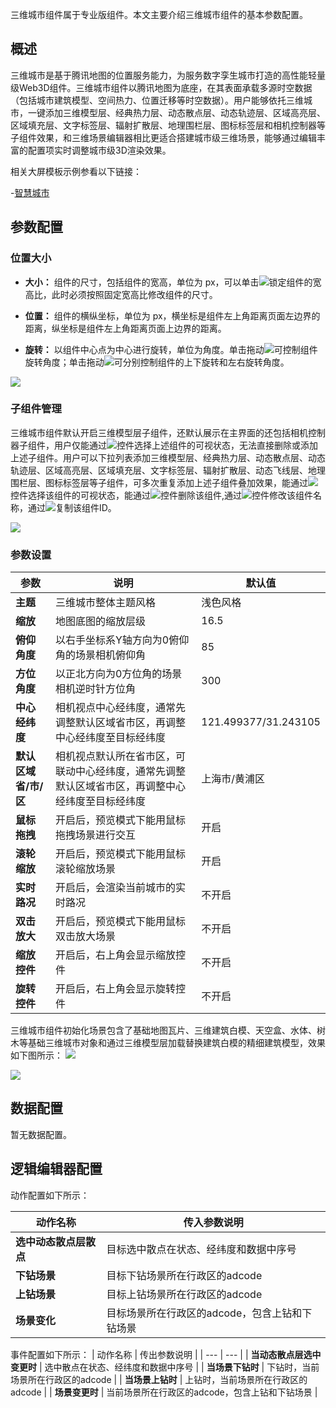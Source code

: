 三维城市组件属于专业版组件。本文主要介绍三维城市组件的基本参数配置。

## 概述
三维城市是基于腾讯地图的位置服务能力，为服务数字孪生城市打造的高性能轻量级Web3D组件。三维城市组件以腾讯地图为底座，在其表面承载多源时空数据（包括城市建筑模型、空间热力、位置迁移等时空数据）。用户能够依托三维城市，一键添加三维模型层、经典热力层、动态散点层、动态轨迹层、区域高亮层、区域填充层、文字标签层、辐射扩散层、地理围栏层、图标标签层和相机控制器等子组件效果，和三维场景编辑器相比更适合搭建城市级三维场景，能够通过编辑丰富的配置项实时调整城市级3D渲染效果。

相关大屏模板示例参看以下链接：

-[智慧城市](https://v.yuntus.com/tcv/7f8b98712d0118687863157c5d2725cacd7f6573b4b99410f4cbb67a4b0d58cf)

## 参数配置
### 位置大小
- **大小：** 组件的尺寸，包括组件的宽高，单位为 px，可以单击![](https://qcloudimg.tencent-cloud.cn/raw/14cfc795c5e4cd68e6ea34d30b3ca65d.png)锁定组件的宽高比，此时必须按照固定宽高比修改组件的尺寸。

- **位置：** 组件的横纵坐标，单位为 px，横坐标是组件左上角距离页面左边界的距离，纵坐标是组件左上角距离页面上边界的距离。

- **旋转：** 以组件中心点为中心进行旋转，单位为角度。单击拖动![](https://qcloudimg.tencent-cloud.cn/raw/98f69c15dbaa4133b0db8090e8332322.png)可控制组件旋转角度；单击拖动![](https://qcloudimg.tencent-cloud.cn/raw/a381c38863e98d18e46033e76e380251.png)可分别控制组件的上下旋转和左右旋转角度。

![](https://qcloudimg.tencent-cloud.cn/raw/0005e8e2ad223f6a3650324120a66767.png)

### 子组件管理
三维城市组件默认开启三维模型层子组件，还默认展示在主界面的还包括相机控制器子组件，用户仅能通过![](https://qcloudimg.tencent-cloud.cn/raw/51dd260b24aa2db7f67426009b376ce9.png)控件选择上述组件的可视状态，无法直接删除或添加上述子组件。用户可以下拉列表添加三维模型层、经典热力层、动态散点层、动态轨迹层、区域高亮层、区域填充层、文字标签层、辐射扩散层、动态飞线层、地理围栏层、图标标签层等子组件，可多次重复添加上述子组件叠加效果，能通过![](https://qcloudimg.tencent-cloud.cn/raw/51dd260b24aa2db7f67426009b376ce9.png)控件选择该组件的可视状态，能通过![](https://qcloudimg.tencent-cloud.cn/raw/94a0e25b3580187a00af528b65f63236.png)控件删除该组件,通过![](https://qcloudimg.tencent-cloud.cn/raw/85fad3c0ae8506f0c6c398898f5cf843.png)控件修改该组件名称，通过![](https://qcloudimg.tencent-cloud.cn/raw/f7b5597b228ef2e59f1b4cfe1876959f.png)复制该组件ID。

![](https://qcloudimg.tencent-cloud.cn/raw/b59d1667b44958d41f55b7aa19be7a41.jpg)

### 参数设置
| 参数 | 说明 | 默认值 |
| --- | --- | --- |
| **主题** | 三维城市整体主题风格 | 浅色风格 |
| **缩放** | 地图底图的缩放层级 | 16.5 |
| **俯仰角度** | 以右手坐标系Y轴方向为0俯仰角的场景相机俯仰角 | 85 |
| **方位角度** | 以正北方向为0方位角的场景相机逆时针方位角 | 300 |
| **中心经纬度** | 相机视点中心经纬度，通常先调整默认区域省市区，再调整中心经纬度至目标经纬度 | 121.499377/31.243105 |
| **默认区域省/市/区** | 相机视点默认所在省市区，可联动中心经纬度，通常先调整默认区域省市区，再调整中心经纬度至目标经纬度 |上海市/黄浦区 |
| **鼠标拖拽** | 开启后，预览模式下能用鼠标拖拽场景进行交互 | 开启 |
| **滚轮缩放** | 开启后，预览模式下能用鼠标滚轮缩放场景 | 开启 |
| **实时路况** | 开启后，会渲染当前城市的实时路况 |不开启|
| **双击放大** | 开启后，预览模式下能用鼠标双击放大场景 | 不开启|
| **缩放控件** | 开启后，右上角会显示缩放控件 | 不开启|
| **旋转控件** | 开启后，右上角会显示旋转控件 |不开启|

三维城市组件初始化场景包含了基础地图瓦片、三维建筑白模、天空盒、水体、树木等基础三维城市对象和通过三维模型层加载替换建筑白模的精细建筑模型，效果如下图所示：
![](https://qcloudimg.tencent-cloud.cn/raw/c7f2761758e08bb52ff1861d7f83278b.jpg)

![](https://qcloudimg.tencent-cloud.cn/raw/fe6b5c6962914253543c0b14243ea98b.jpg)

## 数据配置
暂无数据配置。

## 逻辑编辑器配置
动作配置如下所示：

| 动作名称 | 传入参数说明 |
| --- | --- |
| **选中动态散点层散点** | 目标选中散点在状态、经纬度和数据中序号 |
| **下钻场景** | 目标下钻场景所在行政区的adcode | 
| **上钻场景** | 目标上钻场景所在行政区的adcode | 
| **场景变化** | 目标场景所在行政区的adcode，包含上钻和下钻场景 | 

事件配置如下所示：
| 动作名称 | 传出参数说明 |
| --- | --- |
| **当动态散点层选中变更时** | 选中散点在状态、经纬度和数据中序号 |
| **当场景下钻时** | 下钻时，当前场景所在行政区的adcode | 
| **当场景上钻时** | 上钻时，当前场景所在行政区的adcode | 
| **场景变更时** | 当前场景所在行政区的adcode，包含上钻和下钻场景 | 